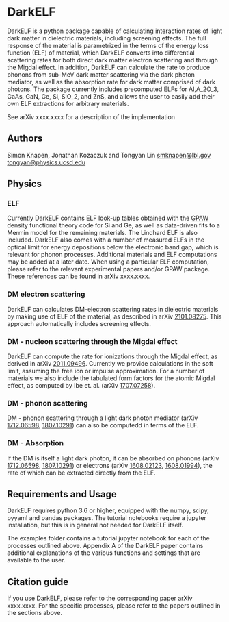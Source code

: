 # DarkELF

DarkELF is a python package capable of calculating interaction rates of light dark matter in dielectric materials, including screening effects. The full response of the material is parametrized in the terms of the energy loss function (ELF) of material, which DarkELF converts into differential scattering rates for both direct dark matter electron scattering and through the Migdal effect. In addition, DarkELF can calculate the rate to produce phonons from sub-MeV dark matter scattering via the dark photon mediator, as well as the absorption rate for dark matter comprised of dark photons. The package currently includes precomputed ELFs for Al,A_2O_3, GaAs, GaN, Ge, Si, SiO_2, and ZnS, and allows the user to easily add their own ELF extractions for arbitrary materials.

See arXiv xxxx.xxxx for a description of the implementation

## Authors

Simon Knapen, Jonathan Kozaczuk and Tongyan Lin
smknapen@lbl.gov
tongyan@physics.ucsd.edu

## Physics
### ELF

Currently DarkELF contains ELF look-up tables obtained with the [GPAW](https://wiki.fysik.dtu.dk/gpaw/) density functional theory code for Si and Ge, as well as data-driven fits to a Mermin model for the remaining materials. The Lindhard ELF is also included. DarkELF also comes with a number of measured ELFs in the optical limit for energy depositions below the electronic band gap, which is relevant for phonon processes. Additional materials and ELF computations may be added at a later date. When using a particular ELF computation, please refer to the relevant experimental papers and/or GPAW package. These references can be found in arXiv xxxx.xxxx. 

### DM electron scattering

DarkELF can calculates DM-electron scattering rates in dielectric materials by making use of ELF of the material, as described in arXiv [2101.08275](https://arxiv.org/abs/2101.08275). This approach automatically includes screening effects.

### DM - nucleon scattering through the Migdal effect

DarkELF can compute the rate for ionizations through the Migdal effect, as derived in arXiv [2011.09496](https://arxiv.org/abs/2011.09496). Currently we provide calculations in the soft limit, assuming the free ion or impulse approximation. For a number of materials we also include the tabulated form factors for the atomic Migdal effect, as computed by Ibe et. al. (arXiv [1707.07258](https://arxiv.org/abs/1707.07258)).

### DM - phonon scattering

DM - phonon scattering through a light dark photon mediator (arXiv [1712.06598](https://arxiv.org/abs/1712.06598), [1807.10291](https://arxiv.org/abs/1807.10291)) can also be computedd in terms of the ELF.

### DM - Absorption

If the DM is itself a light dark photon, it can be absorbed on phonons (arXiv [1712.06598](https://arxiv.org/abs/1712.06598), [1807.10291](https://arxiv.org/abs/1807.10291)) or electrons (arXiv [1608.02123](https://arxiv.org/abs/1608.02123), [1608.01994](https://arxiv.org/abs/1608.01994)), the rate of which can be extracted directly from the ELF.

## Requirements and Usage

DarkELF requires python 3.6 or higher, equipped with the numpy, scipy, pyyaml and pandas packages. The tutorial notebooks require a jupyter installation, but this is in general not needed for DarkELF itself.

The examples folder contains a tutorial jupyter notebook for each of the processes outlined above. Appendix A of the DarkELF paper contains additional explanations of the various functions and settings that are available to the user. 

## Citation guide

If you use DarkELF, please refer to the corresponding paper arXiv xxxx.xxxx. For the specific processes, please refer to the papers outlined in the sections above.
